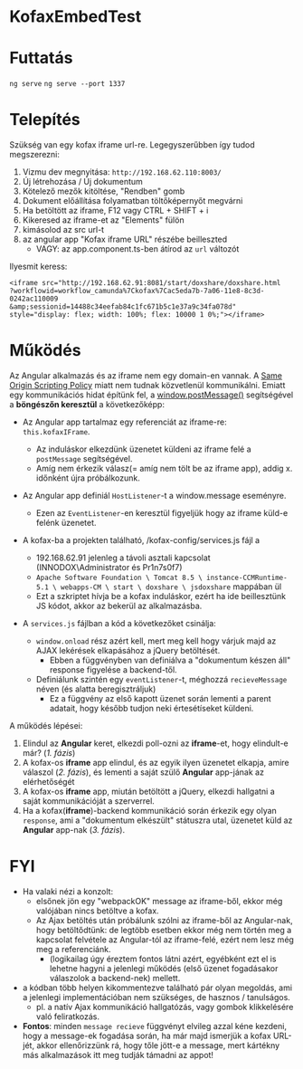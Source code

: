# KofaxEmbedTest

# Futtatás
`ng serve`
`ng serve --port 1337`

# Telepítés
Szükség van egy kofax iframe url-re. Legegyszerűbben így tudod megszerezni:
1. Vizmu dev megnyitása: `http://192.168.62.110:8003/`
2. Új létrehozása / Új dokumentum
3. Kötelező mezők kitöltése, "Rendben" gomb
4. Dokument előállítása folyamatban töltőképernyőt megvárni
5. Ha betöltött az iframe, F12 vagy CTRL + SHIFT + i
6. Kikeresed az iframe-et az "Elements" fülön 
7. kimásolod az src url-t 
8. az angular app "Kofax iframe URL" részébe beilleszted  
    - VAGY: az app.component.ts-ben átírod az `url` változót

Ilyesmit keress:
```
<iframe src="http://192.168.62.91:8081/start/doxshare/doxshare.html
?workflowid=workflow_camunda%7Ckofax%7Cac5eda7b-7a06-11e8-8c3d-0242ac110009
&amp;sessionid=14488c34eefab84c1fc671b5c1e37a9c34fa078d" 
style="display: flex; width: 100%; flex: 10000 1 0%;"></iframe>
```


# Működés
Az Angular alkalmazás és az iframe nem egy domain-en vannak. A [Same Origin Scripting Policy](https://developer.mozilla.org/en-US/docs/Web/Security/Same-origin_policy) miatt nem tudnak közvetlenül kommunikálni. Emiatt egy kommunikációs hidat építünk fel, a [window.postMessage()](https://developer.mozilla.org/en-US/docs/Web/API/Window/postMessage) segítségével a **böngészőn keresztül** a következőképp:
- Az Angular app tartalmaz egy referenciát az iframe-re: `this.kofaxIFrame`.
  - Az induláskor elkezdünk üzenetet küldeni az iframe felé a `postMessage` segítségével.
  - Amíg nem érkezik válasz(= amíg nem tölt be az iframe app), addig x. időnként újra próbálkozunk.
- Az Angular app definiál `HostListener`-t a window.message eseményre.
  - Ezen az `EventListener`-en keresztül figyeljük hogy az iframe küld-e felénk üzenetet.
  
- A kofax-ba a projekten található, /kofax-config/services.js fájl a 
  - 192.168.62.91 jelenleg a távoli asztali kapcsolat (INNODOX\Administrator és Pr1n7s0f7)
  - `Apache Software Foundation \ Tomcat 8.5 \ instance-CCMRuntime-5.1 \ webapps-CM \ start \ doxshare \ jsdoxshare` mappában ül
  - Ezt a szkriptet hívja be a kofax induláskor, ezért ha ide beillesztünk JS kódot, akkor az bekerül az alkalmazásba.
- A `services.js` fájlban a kód a következőket csinálja:
   - `window.onload` rész azért kell, mert meg kell hogy várjuk majd az AJAX lekérések elkapásához a jQuery betöltését. 
     -  Ebben a függvényben van definiálva a "dokumentum készen áll" response figyelése a backend-től.
   - Definiálunk szintén egy `eventListener`-t, méghozzá `recieveMessage` néven (és alatta beregisztráljuk)
     - Ez a függvény az első kapott üzenet során lementi a parent adatait, hogy később tudjon neki értesétíseket küldeni. 
     
     
A működés lépései:
1. Elindul az **Angular** keret, elkezdi poll-ozni az **iframe**-et, hogy elindult-e már? (*1. fázis*)
2. A kofax-os **iframe** app elindul, és az egyik ilyen üzenetet elkapja, amire válaszol (*2. fázis*), és lementi a saját szülő **Angular** app-jának az elérhetőségét
3. A kofax-os **iframe** app, miután betöltött a jQuery, elkezdi hallgatni a saját kommunikációját a szerverrel.
4. Ha a kofax(**iframe**)-backend kommunikáció során érkezik egy olyan `response`, ami a "dokumentum elkészült" státuszra utal, üzenetet küld az **Angular** app-nak (*3. fázis*).

# FYI
- Ha valaki nézi a konzolt: 
  - elsőnek jön egy "webpackOK" message az iframe-ből, ekkor még valójában nincs betöltve a kofax. 
  - Az Ajax betöltés után próbálunk szólni az iframe-ből az Angular-nak, hogy betöltődtünk: de legtöbb esetben ekkor még nem történ meg a kapcsolat felvétele az Angular-tól az iframe-felé, ezért nem lesz még meg a referenciánk.
    - (logikailag úgy éreztem fontos látni azért, egyébként ezt el is lehetne hagyni a jelenlegi működés (első üzenet fogadásakor válaszolok a backend-nek) mellett. 
- a kódban több helyen kikommentezve található pár olyan megoldás, ami a jelenlegi implementációban nem szükséges,  de hasznos / tanulságos.
  - pl. a natív Ajax kommunikáció hallgatózás, vagy gombok klikkelésére való feliratkozás. 
- **Fontos**: minden `message recieve` függvényt elvileg azzal kéne kezdeni, hogy a message-ek fogadása során, ha már majd ismerjük a kofax URL-jét, akkor ellenőrizzünk rá, hogy tőle jött-e a message, mert kártékny más alkalmazások itt meg tudják támadni az appot! 
 
